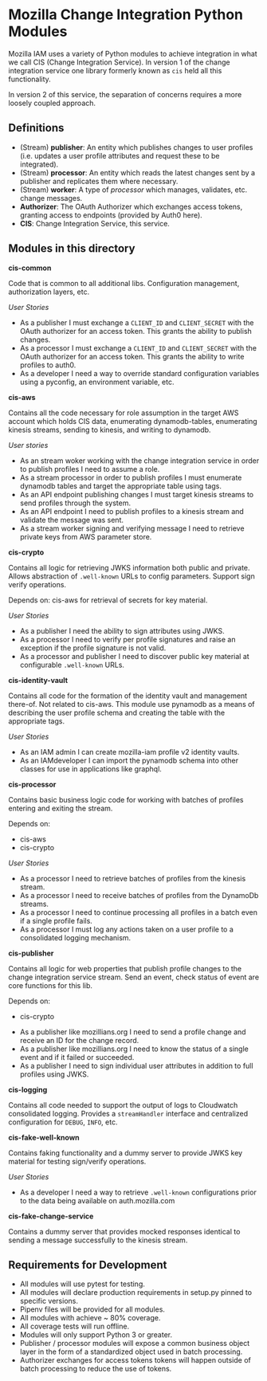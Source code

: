 # Mozilla Change Integration Python Modules

Mozilla IAM uses a variety of Python modules to achieve integration in what we call CIS (Change Integration Service).  In version 1 of the change integration service one library formerly known as `cis` held all this functionality.

In version 2 of this service, the separation of concerns requires a more loosely coupled approach.

## Definitions

- (Stream) **publisher**: An entity which publishes changes to user profiles (i.e. updates a user profile attributes and request these to be integrated).
- (Stream) **processor**: An entity which reads the latest changes sent by a publisher and replicates them where necessary.
- (Stream) **worker**: A type of *processor* which manages, validates, etc. change messages.
- **Authorizer**: The OAuth Authorizer which exchanges access tokens, granting access to endpoints (provided by Auth0 here).
- **CIS**: Change Integration Service, this service.

## Modules in this directory

**cis-common**

Code that is common to all additional libs.  Configuration management, authorization layers, etc.

_User Stories_

- As a publisher I must exchange a `CLIENT_ID` and `CLIENT_SECRET` with the OAuth authorizer for an access token.  This grants the ability to publish changes.
- As a processor I must exchange a `CLIENT_ID` and `CLIENT_SECRET` with the OAuth authorizer for an access token.  This grants the ability to write profiles to auth0.
- As a developer I need a way to override standard configuration variables using a pyconfig, an environment variable, etc.

**cis-aws**

Contains all the code necessary for role assumption in the target AWS account which holds CIS data, enumerating dynamodb-tables, enumerating kinesis streams, sending to kinesis, and writing to dynamodb.

_User stories_

- As an stream woker working with the change integration service in order to publish profiles I need to assume a role.
- As a stream processor in order to publish profiles I must enumerate dynamodb tables and target the appropriate table using tags.
- As an API endpoint publishing changes I must target kinesis streams to send profiles through the system.
- As an API endpoint I need to publish profiles to a kinesis stream and validate the message was sent.
- As a stream worker signing and verifying message I need to retrieve private keys from AWS parameter store.

**cis-crypto**

Contains all logic for retrieving JWKS information both public and private.  Allows abstraction of `.well-known` URLs to config parameters.  Support sign verify operations.

Depends on: cis-aws for retrieval of secrets for key material.

_User Stories_

- As a publisher I need the ability to sign attributes using JWKS.
- As a processor I need to verify per profile signatures and raise an exception if the profile signature is not valid.
- As a processor and publisher I need to discover public key material at configurable `.well-known` URLs.

**cis-identity-vault**

Contains all code for the formation of the identity vault and management there-of.  Not related to cis-aws.  This module use pynamodb as a means of describing the user profile schema and creating the table with the appropriate tags.  

_User Stories_

- As an IAM admin I can create mozilla-iam profile v2 identity vaults.
- As an IAMdeveloper I can import the pynamodb schema into other classes for use in applications like graphql.

**cis-processor**

Contains basic business logic code for working with batches of profiles entering and exiting the stream.  

Depends on:

* cis-aws
* cis-crypto

_User Stories_

- As a processor I need to retrieve batches of profiles from the kinesis stream.
- As a processor I need to receive batches of profiles from the DynamoDb streams.
- As a processor I need to continue processing all profiles in a batch even if a single profile fails.
- As a processor I must log any actions taken on a user profile to a consolidated logging mechanism.

**cis-publisher**

Contains all logic for web properties that publish profile changes to the change integration service stream.  Send an event, check status of event are core functions for this lib.

Depends on:

* cis-crypto

- As a publisher like mozillians.org I need to send a profile change and receive an ID for the change record.
- As a publisher like mozillians.org I need to know the status of a single event and if it failed or succeeded.
- As a publisher I need to sign individual user attributes in addition to full profiles using JWKS.

**cis-logging**

Contains all code needed to support the output of logs to Cloudwatch consolidated logging.  Provides a `streamHandler` interface and centralized configuration for `DEBUG`, `INFO`, etc.

**cis-fake-well-known**

Contains faking functionality and a dummy server to provide JWKS key material for testing sign/verify operations.

_User Stories_

- As a developer I need a way to retrieve `.well-known` configurations prior to the data being available on auth.mozilla.com

**cis-fake-change-service**

Contains a dummy server that provides mocked responses identical to sending a message successfully to the kinesis stream.

## Requirements for Development

* All modules will use pytest for testing.
* All modules will declare production requirements in setup.py pinned to specific versions.
* Pipenv files will be provided for all modules.
* All modules with achieve ~ 80% coverage.
* All coverage tests will run offline.
* Modules will only support Python 3 or greater.
* Publisher / processor modules will expose a common business object layer in the form of a standardized object used in batch processing.
* Authorizer exchanges for access tokens tokens will happen outside of batch processing to reduce the use of tokens.
